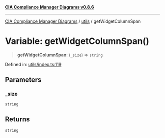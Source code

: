 [**CIA Compliance Manager Diagrams v0.8.6**](../../README.md)

***

[CIA Compliance Manager Diagrams](../../modules.md) / [utils](../README.md) / getWidgetColumnSpan

# Variable: getWidgetColumnSpan()

> **getWidgetColumnSpan**: (`_size`) => `string`

Defined in: [utils/index.ts:119](https://github.com/Hack23/cia-compliance-manager/blob/050a250237d6f621490781dbdf95155919f35aed/src/utils/index.ts#L119)

## Parameters

### \_size

`string`

## Returns

`string`
